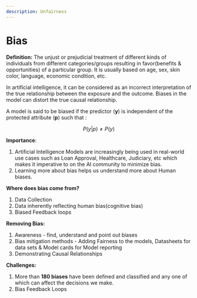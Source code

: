 ```yaml
---
description: Unfairness
---
```


# Bias

**Definition:** The unjust or prejudicial treatment of different kinds of individuals from different categories/groups resulting in favor\(benefits & opportunities\) of a particular group. It is usually based on age, sex, skin color, language, economic condition, etc.

In artificial intelligence, it can be considered as an incorrect interpretation of the true relationship between the exposure and the outcome. Biases in the model can distort the true causal relationship.

A model is said to be biased if the predictor \(**y**\) is independent of the protected attribute \(**p**\) such that :

$$
P(y | p) \neq P( y )
$$

**Importance**:

1. Artificial Intelligence Models are increasingly being used in real-world use cases such as Loan Approval, Healthcare, Judiciary, etc which makes it imperative to on the AI community to minimize bias.  
2. Learning more about bias helps us understand more about Human biases.

**Where does bias come from?**

1. Data Collection
2. Data inherently reflecting human bias\(cognitive bias\)
3. Biased Feedback loops

**Removing Bias:**

1. Awareness - find, understand and point out biases
2. Bias mitigation methods - Adding Fairness to the models, Datasheets for data sets & Model cards for Model reporting
3. Demonstrating Causal Relationships

**Challenges:**

1. More than **180 biases** have been defined and classified and any one of which can affect the decisions we make.
2. Bias Feedback Loops

